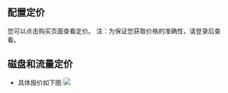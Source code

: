 ## 配置定价

您可以点击购买页面查看定价。
注：为保证您获取价格的准确性，请登录后查看。

## 磁盘和流量定价
- 具体报价如下图
![](https://mc.qcloudimg.com/static/img/b51c774c73ae75e6fddec22b0bd1169a/image.png)




